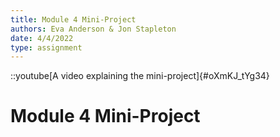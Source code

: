 ```yaml
---
title: Module 4 Mini-Project
authors: Eva Anderson & Jon Stapleton
date: 4/4/2022
type: assignment
---
```


::youtube[A video explaining the mini-project]{#oXmKJ_tYg34}

# Module 4 Mini-Project

